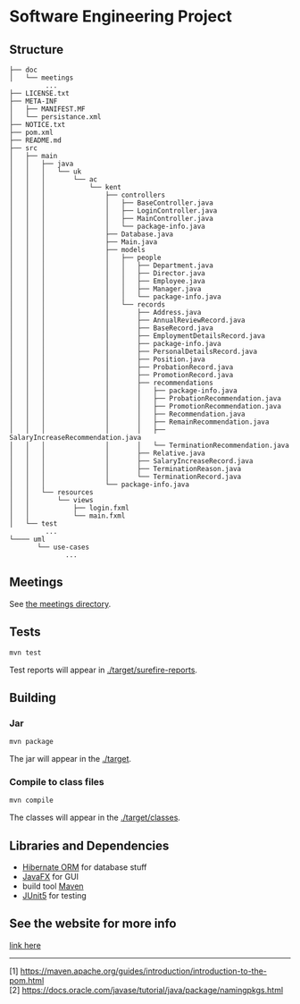 # Software Engineering Project 

## Structure

```
├── doc
│   └── meetings 
         ...
├── LICENSE.txt
├── META-INF
│   ├── MANIFEST.MF
│   └── persistance.xml
├── NOTICE.txt
├── pom.xml
├── README.md
├── src
│   ├── main
│   │   ├── java
│   │   │   └── uk
│   │   │       └── ac
│   │   │           └── kent
│   │   │               ├── controllers
│   │   │               │   ├── BaseController.java
│   │   │               │   ├── LoginController.java
│   │   │               │   ├── MainController.java
│   │   │               │   └── package-info.java
│   │   │               ├── Database.java
│   │   │               ├── Main.java
│   │   │               ├── models
│   │   │               │   ├── people
│   │   │               │   │   ├── Department.java
│   │   │               │   │   ├── Director.java
│   │   │               │   │   ├── Employee.java
│   │   │               │   │   ├── Manager.java
│   │   │               │   │   └── package-info.java 
│   │   │               │   └── records
│   │   │               │       ├── Address.java
│   │   │               │       ├── AnnualReviewRecord.java
│   │   │               │       ├── BaseRecord.java
│   │   │               │       ├── EmploymentDetailsRecord.java
│   │   │               │       ├── package-info.java
│   │   │               │       ├── PersonalDetailsRecord.java
│   │   │               │       ├── Position.java
│   │   │               │       ├── ProbationRecord.java
│   │   │               │       ├── PromotionRecord.java
│   │   │               │       ├── recommendations
│   │   │               │       │   ├── package-info.java
│   │   │               │       │   ├── ProbationRecommendation.java
│   │   │               │       │   ├── PromotionRecommendation.java
│   │   │               │       │   ├── Recommendation.java
│   │   │               │       │   ├── RemainRecommendation.java
│   │   │               │       │   ├── SalaryIncreaseRecommendation.java
│   │   │               │       │   └── TerminationRecommendation.java
│   │   │               │       ├── Relative.java
│   │   │               │       ├── SalaryIncreaseRecord.java
│   │   │               │       ├── TerminationReason.java
│   │   │               │       └── TerminationRecord.java 
│   │   │               └── package-info.java
│   │   └── resources
│   │       └── views
│   │           ├── login.fxml
│   │           └── main.fxml
│   └── test
         ...
└──── uml 
       └── use-cases
              ...
```

## Meetings 

See [the meetings directory](doc/meetings/).

## Tests

```bash
mvn test
```

Test reports will appear in [./target/surefire-reports](target/surefire-reports).

## Building

### Jar

```bash
mvn package
```

The jar will appear in the [./target](./target).

### Compile to class files

```bash
mvn compile
```

The classes will appear in the [./target/classes](./target/classes).

## Libraries and Dependencies

- [Hibernate ORM](http://docs.jboss.org/hibernate/orm/5.2/userguide/html_single/Hibernate_User_Guide.html) for database stuff 
- [JavaFX](https://docs.oracle.com/javase/8/javafx/get-started-tutorial/get_start_apps.htm#JFXST804) for GUI
- build tool [Maven](https://maven.apache.org/guides/introduction/introduction-to-the-pom.html)
- [JUnit5](http://junit.org/junit5/) for testing

## See the website for more info

[link here](https://nl253.github.io/Software-Engineering-Project/)

-----------------------------------------

[1] https://maven.apache.org/guides/introduction/introduction-to-the-pom.html <br>
[2] https://docs.oracle.com/javase/tutorial/java/package/namingpkgs.html
